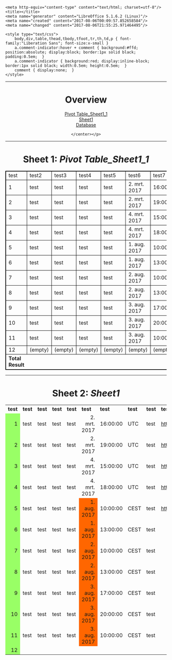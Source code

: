<!DOCTYPE HTML PUBLIC "-//W3C//DTD HTML 4.0 Transitional//EN">

<html>
<head>
	
	<meta http-equiv="content-type" content="text/html; charset=utf-8"/>
	<title></title>
	<meta name="generator" content="LibreOffice 5.1.6.2 (Linux)"/>
	<meta name="created" content="2017-08-06T00:09:57.852658584"/>
	<meta name="changed" content="2017-08-06T21:55:25.971464495"/>
	
	<style type="text/css">
		body,div,table,thead,tbody,tfoot,tr,th,td,p { font-family:"Liberation Sans"; font-size:x-small }
		a.comment-indicator:hover + comment { background:#ffd; position:absolute; display:block; border:1px solid black; padding:0.5em;  } 
		a.comment-indicator { background:red; display:inline-block; border:1px solid black; width:0.5em; height:0.5em;  } 
		comment { display:none;  } 
	</style>
	
</head>

<body>
<hr>
	<p><center>
		<h1>Overview</h1>
		<A HREF="#table0">Pivot Table_Sheet1_1</A><br>
		<A HREF="#table1">Sheet1</A><br>
		<A HREF="#table2">Database</A><br>
		
	</center></p>
<hr>
<A NAME="table0"><h1>Sheet 1: <em>Pivot Table_Sheet1_1</em></h1></A>
<table cellspacing="0" border="0">
	<colgroup width="87"></colgroup>
	<colgroup span="4" width="57"></colgroup>
	<colgroup width="86"></colgroup>
	<colgroup width="63"></colgroup>
	<colgroup span="2" width="57"></colgroup>
	<colgroup width="553"></colgroup>
	<colgroup span="2" width="57"></colgroup>
	<colgroup width="125"></colgroup>
	<colgroup width="57"></colgroup>
	<colgroup width="283"></colgroup>
	<colgroup span="2" width="57"></colgroup>
	<colgroup span="2" width="85"></colgroup>
	<tr>
		<td style="border-top: 2px solid #000000; border-bottom: 1px solid #000000; border-left: 2px solid #000000; border-right: 1px solid #000000" height="17" align="left">test</td>
		<td style="border-top: 2px solid #000000; border-bottom: 1px solid #000000; border-left: 1px solid #000000; border-right: 1px solid #000000" align="left">test2</td>
		<td style="border-top: 2px solid #000000; border-bottom: 1px solid #000000; border-left: 1px solid #000000; border-right: 1px solid #000000" align="left">test3</td>
		<td style="border-top: 2px solid #000000; border-bottom: 1px solid #000000; border-left: 1px solid #000000; border-right: 1px solid #000000" align="left">test4</td>
		<td style="border-top: 2px solid #000000; border-bottom: 1px solid #000000; border-left: 1px solid #000000; border-right: 1px solid #000000" align="left">test5</td>
		<td style="border-top: 2px solid #000000; border-bottom: 1px solid #000000; border-left: 1px solid #000000; border-right: 1px solid #000000" align="left">test6</td>
		<td style="border-top: 2px solid #000000; border-bottom: 1px solid #000000; border-left: 1px solid #000000; border-right: 1px solid #000000" align="left">test7</td>
		<td style="border-top: 2px solid #000000; border-bottom: 1px solid #000000; border-left: 1px solid #000000; border-right: 1px solid #000000" align="left">test8</td>
		<td style="border-top: 2px solid #000000; border-bottom: 1px solid #000000; border-left: 1px solid #000000; border-right: 1px solid #000000" align="left">test9</td>
		<td style="border-top: 2px solid #000000; border-bottom: 1px solid #000000; border-left: 1px solid #000000; border-right: 1px solid #000000" align="left">test10</td>
		<td style="border-top: 2px solid #000000; border-bottom: 1px solid #000000; border-left: 1px solid #000000; border-right: 1px solid #000000" align="left">test11</td>
		<td style="border-top: 2px solid #000000; border-bottom: 1px solid #000000; border-left: 1px solid #000000; border-right: 1px solid #000000" align="left">test12</td>
		<td style="border-top: 2px solid #000000; border-bottom: 1px solid #000000; border-left: 1px solid #000000; border-right: 1px solid #000000" align="left">test13</td>
		<td style="border-top: 2px solid #000000; border-bottom: 1px solid #000000; border-left: 1px solid #000000; border-right: 1px solid #000000" align="left">test14</td>
		<td style="border-top: 2px solid #000000; border-bottom: 1px solid #000000; border-left: 1px solid #000000; border-right: 1px solid #000000" align="left">test15</td>
		<td style="border-top: 2px solid #000000; border-bottom: 1px solid #000000; border-left: 1px solid #000000; border-right: 1px solid #000000" align="left">test32</td>
		<td style="border-top: 2px solid #000000; border-bottom: 1px solid #000000; border-left: 1px solid #000000; border-right: 1px solid #000000" align="left">testlink</td>
		<td style="border-top: 2px solid #000000; border-bottom: 1px solid #000000; border-left: 1px solid #000000; border-right: 1px solid #000000" align="left">testlink2</td>
		<td style="border-top: 2px solid #000000; border-bottom: 1px solid #000000; border-left: 1px solid #000000; border-right: 2px solid #000000" align="left">(empty)</td>
	</tr>
	<tr>
		<td style="border-top: 1px solid #000000; border-bottom: 1px solid #000000; border-left: 2px solid #000000; border-right: 1px solid #000000" height="17" align="left" sdval="1" sdnum="1043;">1</td>
		<td style="border-top: 1px solid #000000; border-bottom: 1px solid #000000; border-left: 1px solid #000000; border-right: 1px solid #000000" align="left">test</td>
		<td style="border-top: 1px solid #000000; border-bottom: 1px solid #000000; border-left: 1px solid #000000; border-right: 1px solid #000000" align="left">test</td>
		<td style="border-top: 1px solid #000000; border-bottom: 1px solid #000000; border-left: 1px solid #000000; border-right: 1px solid #000000" align="left">test</td>
		<td style="border-top: 1px solid #000000; border-bottom: 1px solid #000000; border-left: 1px solid #000000; border-right: 1px solid #000000" align="left">test</td>
		<td style="border-top: 1px solid #000000; border-bottom: 1px solid #000000; border-left: 1px solid #000000; border-right: 1px solid #000000" align="left" sdnum="1043;0;D. MMM. JJJJ">2. mrt. 2017</td>
		<td style="border-top: 1px solid #000000; border-bottom: 1px solid #000000; border-left: 1px solid #000000; border-right: 1px solid #000000" align="left" sdval="0,666666666666667" sdnum="1043;0;UU:MM:SS">16:00:00</td>
		<td style="border-top: 1px solid #000000; border-bottom: 1px solid #000000; border-left: 1px solid #000000; border-right: 1px solid #000000" align="left">UTC</td>
		<td style="border-top: 1px solid #000000; border-bottom: 1px solid #000000; border-left: 1px solid #000000; border-right: 1px solid #000000" align="left">test</td>
		<td style="border-top: 1px solid #000000; border-bottom: 1px solid #000000; border-left: 1px solid #000000; border-right: 1px solid #000000" align="left">http://www.test.com/test/test/_/id/testtesttesttesttesttesttesttesttesttesttesttesttesttesttest</td>
		<td style="border-top: 1px solid #000000; border-bottom: 1px solid #000000; border-left: 1px solid #000000; border-right: 1px solid #000000" align="left" sdval="2" sdnum="1043;">2</td>
		<td style="border-top: 1px solid #000000; border-bottom: 1px solid #000000; border-left: 1px solid #000000; border-right: 1px solid #000000" align="left">test</td>
		<td style="border-top: 1px solid #000000; border-bottom: 1px solid #000000; border-left: 1px solid #000000; border-right: 1px solid #000000" align="left">testtesttesttesttest</td>
		<td style="border-top: 1px solid #000000; border-bottom: 1px solid #000000; border-left: 1px solid #000000; border-right: 1px solid #000000" align="left">test</td>
		<td style="border-top: 1px solid #000000; border-bottom: 1px solid #000000; border-left: 1px solid #000000; border-right: 1px solid #000000" align="left">testtesttesttesttesttesttesttesttesttesttesttest</td>
		<td style="border-top: 1px solid #000000; border-bottom: 1px solid #000000; border-left: 1px solid #000000; border-right: 1px solid #000000" align="left">test</td>
		<td style="border-top: 1px solid #000000; border-bottom: 1px solid #000000; border-left: 1px solid #000000; border-right: 1px solid #000000" align="left">test</td>
		<td style="border-top: 1px solid #000000; border-bottom: 1px solid #000000; border-left: 1px solid #000000; border-right: 1px solid #000000" align="left">&lt;a href=&quot;link&quot;&gt;http://www.test.com/test/test/_/id/testtesttesttesttesttesttesttesttesttesttesttesttesttesttest&lt;/a&gt;</td>
		<td style="border-top: 1px solid #000000; border-bottom: 1px solid #000000; border-left: 1px solid #000000; border-right: 2px solid #000000" align="left"><br></td>
	</tr>
	<tr>
		<td style="border-top: 1px solid #000000; border-bottom: 1px solid #000000; border-left: 2px solid #000000; border-right: 1px solid #000000" height="17" align="left" sdval="2" sdnum="1043;">2</td>
		<td style="border-top: 1px solid #000000; border-bottom: 1px solid #000000; border-left: 1px solid #000000; border-right: 1px solid #000000" align="left">test</td>
		<td style="border-top: 1px solid #000000; border-bottom: 1px solid #000000; border-left: 1px solid #000000; border-right: 1px solid #000000" align="left">test</td>
		<td style="border-top: 1px solid #000000; border-bottom: 1px solid #000000; border-left: 1px solid #000000; border-right: 1px solid #000000" align="left">test</td>
		<td style="border-top: 1px solid #000000; border-bottom: 1px solid #000000; border-left: 1px solid #000000; border-right: 1px solid #000000" align="left">test</td>
		<td style="border-top: 1px solid #000000; border-bottom: 1px solid #000000; border-left: 1px solid #000000; border-right: 1px solid #000000" align="left" sdnum="1043;0;D. MMM. JJJJ">2. mrt. 2017</td>
		<td style="border-top: 1px solid #000000; border-bottom: 1px solid #000000; border-left: 1px solid #000000; border-right: 1px solid #000000" align="left" sdval="0,791666666666667" sdnum="1043;0;UU:MM:SS">19:00:00</td>
		<td style="border-top: 1px solid #000000; border-bottom: 1px solid #000000; border-left: 1px solid #000000; border-right: 1px solid #000000" align="left">UTC</td>
		<td style="border-top: 1px solid #000000; border-bottom: 1px solid #000000; border-left: 1px solid #000000; border-right: 1px solid #000000" align="left">test</td>
		<td style="border-top: 1px solid #000000; border-bottom: 1px solid #000000; border-left: 1px solid #000000; border-right: 1px solid #000000" align="left">http://www.test.com/test/test/_/id/testtesttesttesttesttesttesttesttesttesttesttesttesttesttest</td>
		<td style="border-top: 1px solid #000000; border-bottom: 1px solid #000000; border-left: 1px solid #000000; border-right: 1px solid #000000" align="left" sdval="2" sdnum="1043;">2</td>
		<td style="border-top: 1px solid #000000; border-bottom: 1px solid #000000; border-left: 1px solid #000000; border-right: 1px solid #000000" align="left">test</td>
		<td style="border-top: 1px solid #000000; border-bottom: 1px solid #000000; border-left: 1px solid #000000; border-right: 1px solid #000000" align="left">testtesttesttesttest</td>
		<td style="border-top: 1px solid #000000; border-bottom: 1px solid #000000; border-left: 1px solid #000000; border-right: 1px solid #000000" align="left">test</td>
		<td style="border-top: 1px solid #000000; border-bottom: 1px solid #000000; border-left: 1px solid #000000; border-right: 1px solid #000000" align="left">testtesttesttesttesttesttesttesttesttesttesttest</td>
		<td style="border-top: 1px solid #000000; border-bottom: 1px solid #000000; border-left: 1px solid #000000; border-right: 1px solid #000000" align="left">test</td>
		<td style="border-top: 1px solid #000000; border-bottom: 1px solid #000000; border-left: 1px solid #000000; border-right: 1px solid #000000" align="left">test</td>
		<td style="border-top: 1px solid #000000; border-bottom: 1px solid #000000; border-left: 1px solid #000000; border-right: 1px solid #000000" align="left">&lt;a href=&quot;link&quot;&gt;http://www.test.com/test/test/_/id/testtesttesttesttesttesttesttesttesttesttesttesttesttesttest&lt;/a&gt;</td>
		<td style="border-top: 1px solid #000000; border-bottom: 1px solid #000000; border-left: 1px solid #000000; border-right: 2px solid #000000" align="left"><br></td>
	</tr>
	<tr>
		<td style="border-top: 1px solid #000000; border-bottom: 1px solid #000000; border-left: 2px solid #000000; border-right: 1px solid #000000" height="17" align="left" sdval="3" sdnum="1043;">3</td>
		<td style="border-top: 1px solid #000000; border-bottom: 1px solid #000000; border-left: 1px solid #000000; border-right: 1px solid #000000" align="left">test</td>
		<td style="border-top: 1px solid #000000; border-bottom: 1px solid #000000; border-left: 1px solid #000000; border-right: 1px solid #000000" align="left">test</td>
		<td style="border-top: 1px solid #000000; border-bottom: 1px solid #000000; border-left: 1px solid #000000; border-right: 1px solid #000000" align="left">test</td>
		<td style="border-top: 1px solid #000000; border-bottom: 1px solid #000000; border-left: 1px solid #000000; border-right: 1px solid #000000" align="left">test</td>
		<td style="border-top: 1px solid #000000; border-bottom: 1px solid #000000; border-left: 1px solid #000000; border-right: 1px solid #000000" align="left" sdnum="1043;0;D. MMM. JJJJ">4. mrt. 2017</td>
		<td style="border-top: 1px solid #000000; border-bottom: 1px solid #000000; border-left: 1px solid #000000; border-right: 1px solid #000000" align="left" sdval="0,625" sdnum="1043;0;UU:MM:SS">15:00:00</td>
		<td style="border-top: 1px solid #000000; border-bottom: 1px solid #000000; border-left: 1px solid #000000; border-right: 1px solid #000000" align="left">UTC</td>
		<td style="border-top: 1px solid #000000; border-bottom: 1px solid #000000; border-left: 1px solid #000000; border-right: 1px solid #000000" align="left">test</td>
		<td style="border-top: 1px solid #000000; border-bottom: 1px solid #000000; border-left: 1px solid #000000; border-right: 1px solid #000000" align="left">http://www.test.com/test/test/_/id/testtesttesttesttesttesttesttesttesttesttesttesttesttesttest</td>
		<td style="border-top: 1px solid #000000; border-bottom: 1px solid #000000; border-left: 1px solid #000000; border-right: 1px solid #000000" align="left" sdval="2" sdnum="1043;">2</td>
		<td style="border-top: 1px solid #000000; border-bottom: 1px solid #000000; border-left: 1px solid #000000; border-right: 1px solid #000000" align="left">test</td>
		<td style="border-top: 1px solid #000000; border-bottom: 1px solid #000000; border-left: 1px solid #000000; border-right: 1px solid #000000" align="left">testtesttesttesttest</td>
		<td style="border-top: 1px solid #000000; border-bottom: 1px solid #000000; border-left: 1px solid #000000; border-right: 1px solid #000000" align="left">test</td>
		<td style="border-top: 1px solid #000000; border-bottom: 1px solid #000000; border-left: 1px solid #000000; border-right: 1px solid #000000" align="left">testtesttesttesttesttesttesttesttesttesttesttest</td>
		<td style="border-top: 1px solid #000000; border-bottom: 1px solid #000000; border-left: 1px solid #000000; border-right: 1px solid #000000" align="left">test</td>
		<td style="border-top: 1px solid #000000; border-bottom: 1px solid #000000; border-left: 1px solid #000000; border-right: 1px solid #000000" align="left">test</td>
		<td style="border-top: 1px solid #000000; border-bottom: 1px solid #000000; border-left: 1px solid #000000; border-right: 1px solid #000000" align="left">&lt;a href=&quot;link&quot;&gt;http://www.test.com/test/test/_/id/testtesttesttesttesttesttesttesttesttesttesttesttesttesttest&lt;/a&gt;</td>
		<td style="border-top: 1px solid #000000; border-bottom: 1px solid #000000; border-left: 1px solid #000000; border-right: 2px solid #000000" align="left"><br></td>
	</tr>
	<tr>
		<td style="border-top: 1px solid #000000; border-bottom: 1px solid #000000; border-left: 2px solid #000000; border-right: 1px solid #000000" height="17" align="left" sdval="4" sdnum="1043;">4</td>
		<td style="border-top: 1px solid #000000; border-bottom: 1px solid #000000; border-left: 1px solid #000000; border-right: 1px solid #000000" align="left">test</td>
		<td style="border-top: 1px solid #000000; border-bottom: 1px solid #000000; border-left: 1px solid #000000; border-right: 1px solid #000000" align="left">test</td>
		<td style="border-top: 1px solid #000000; border-bottom: 1px solid #000000; border-left: 1px solid #000000; border-right: 1px solid #000000" align="left">test</td>
		<td style="border-top: 1px solid #000000; border-bottom: 1px solid #000000; border-left: 1px solid #000000; border-right: 1px solid #000000" align="left">test</td>
		<td style="border-top: 1px solid #000000; border-bottom: 1px solid #000000; border-left: 1px solid #000000; border-right: 1px solid #000000" align="left" sdnum="1043;0;D. MMM. JJJJ">4. mrt. 2017</td>
		<td style="border-top: 1px solid #000000; border-bottom: 1px solid #000000; border-left: 1px solid #000000; border-right: 1px solid #000000" align="left" sdval="0,75" sdnum="1043;0;UU:MM:SS">18:00:00</td>
		<td style="border-top: 1px solid #000000; border-bottom: 1px solid #000000; border-left: 1px solid #000000; border-right: 1px solid #000000" align="left">UTC</td>
		<td style="border-top: 1px solid #000000; border-bottom: 1px solid #000000; border-left: 1px solid #000000; border-right: 1px solid #000000" align="left">test</td>
		<td style="border-top: 1px solid #000000; border-bottom: 1px solid #000000; border-left: 1px solid #000000; border-right: 1px solid #000000" align="left">http://www.test.com/test/test/_/id/testtesttesttesttesttesttesttesttesttesttesttesttesttesttest</td>
		<td style="border-top: 1px solid #000000; border-bottom: 1px solid #000000; border-left: 1px solid #000000; border-right: 1px solid #000000" align="left" sdval="2" sdnum="1043;">2</td>
		<td style="border-top: 1px solid #000000; border-bottom: 1px solid #000000; border-left: 1px solid #000000; border-right: 1px solid #000000" align="left">test</td>
		<td style="border-top: 1px solid #000000; border-bottom: 1px solid #000000; border-left: 1px solid #000000; border-right: 1px solid #000000" align="left">testtesttesttesttest</td>
		<td style="border-top: 1px solid #000000; border-bottom: 1px solid #000000; border-left: 1px solid #000000; border-right: 1px solid #000000" align="left">test</td>
		<td style="border-top: 1px solid #000000; border-bottom: 1px solid #000000; border-left: 1px solid #000000; border-right: 1px solid #000000" align="left">testtesttesttesttesttesttesttesttesttesttesttest</td>
		<td style="border-top: 1px solid #000000; border-bottom: 1px solid #000000; border-left: 1px solid #000000; border-right: 1px solid #000000" align="left">test</td>
		<td style="border-top: 1px solid #000000; border-bottom: 1px solid #000000; border-left: 1px solid #000000; border-right: 1px solid #000000" align="left">test</td>
		<td style="border-top: 1px solid #000000; border-bottom: 1px solid #000000; border-left: 1px solid #000000; border-right: 1px solid #000000" align="left">&lt;a href=&quot;link&quot;&gt;http://www.test.com/test/test/_/id/testtesttesttesttesttesttesttesttesttesttesttesttesttesttest&lt;/a&gt;</td>
		<td style="border-top: 1px solid #000000; border-bottom: 1px solid #000000; border-left: 1px solid #000000; border-right: 2px solid #000000" align="left"><br></td>
	</tr>
	<tr>
		<td style="border-top: 1px solid #000000; border-bottom: 1px solid #000000; border-left: 2px solid #000000; border-right: 1px solid #000000" height="17" align="left" sdval="5" sdnum="1043;">5</td>
		<td style="border-top: 1px solid #000000; border-bottom: 1px solid #000000; border-left: 1px solid #000000; border-right: 1px solid #000000" align="left">test</td>
		<td style="border-top: 1px solid #000000; border-bottom: 1px solid #000000; border-left: 1px solid #000000; border-right: 1px solid #000000" align="left">test</td>
		<td style="border-top: 1px solid #000000; border-bottom: 1px solid #000000; border-left: 1px solid #000000; border-right: 1px solid #000000" align="left">test</td>
		<td style="border-top: 1px solid #000000; border-bottom: 1px solid #000000; border-left: 1px solid #000000; border-right: 1px solid #000000" align="left">test</td>
		<td style="border-top: 1px solid #000000; border-bottom: 1px solid #000000; border-left: 1px solid #000000; border-right: 1px solid #000000" align="left" sdnum="1043;0;D. MMM. JJJJ">1. aug. 2017</td>
		<td style="border-top: 1px solid #000000; border-bottom: 1px solid #000000; border-left: 1px solid #000000; border-right: 1px solid #000000" align="left" sdval="0,416666666666667" sdnum="1043;0;UU:MM:SS">10:00:00</td>
		<td style="border-top: 1px solid #000000; border-bottom: 1px solid #000000; border-left: 1px solid #000000; border-right: 1px solid #000000" align="left">CEST</td>
		<td style="border-top: 1px solid #000000; border-bottom: 1px solid #000000; border-left: 1px solid #000000; border-right: 1px solid #000000" align="left">test</td>
		<td style="border-top: 1px solid #000000; border-bottom: 1px solid #000000; border-left: 1px solid #000000; border-right: 1px solid #000000" align="left">http://www.test.com/test/test/_/id/testtesttesttesttesttesttesttesttesttesttesttesttesttesttest</td>
		<td style="border-top: 1px solid #000000; border-bottom: 1px solid #000000; border-left: 1px solid #000000; border-right: 1px solid #000000" align="left" sdval="2" sdnum="1043;">2</td>
		<td style="border-top: 1px solid #000000; border-bottom: 1px solid #000000; border-left: 1px solid #000000; border-right: 1px solid #000000" align="left">test</td>
		<td style="border-top: 1px solid #000000; border-bottom: 1px solid #000000; border-left: 1px solid #000000; border-right: 1px solid #000000" align="left">(empty)</td>
		<td style="border-top: 1px solid #000000; border-bottom: 1px solid #000000; border-left: 1px solid #000000; border-right: 1px solid #000000" align="left">test</td>
		<td style="border-top: 1px solid #000000; border-bottom: 1px solid #000000; border-left: 1px solid #000000; border-right: 1px solid #000000" align="left">(empty)</td>
		<td style="border-top: 1px solid #000000; border-bottom: 1px solid #000000; border-left: 1px solid #000000; border-right: 1px solid #000000" align="left">(empty)</td>
		<td style="border-top: 1px solid #000000; border-bottom: 1px solid #000000; border-left: 1px solid #000000; border-right: 1px solid #000000" align="left">test</td>
		<td style="border-top: 1px solid #000000; border-bottom: 1px solid #000000; border-left: 1px solid #000000; border-right: 1px solid #000000" align="left">&lt;a href=&quot;link&quot;&gt;http://www.test.com/test/test/_/id/testtesttesttesttesttesttesttesttesttesttesttesttesttesttest&lt;/a&gt;</td>
		<td style="border-top: 1px solid #000000; border-bottom: 1px solid #000000; border-left: 1px solid #000000; border-right: 2px solid #000000" align="left"><br></td>
	</tr>
	<tr>
		<td style="border-top: 1px solid #000000; border-bottom: 1px solid #000000; border-left: 2px solid #000000; border-right: 1px solid #000000" height="17" align="left" sdval="6" sdnum="1043;">6</td>
		<td style="border-top: 1px solid #000000; border-bottom: 1px solid #000000; border-left: 1px solid #000000; border-right: 1px solid #000000" align="left">test</td>
		<td style="border-top: 1px solid #000000; border-bottom: 1px solid #000000; border-left: 1px solid #000000; border-right: 1px solid #000000" align="left">test</td>
		<td style="border-top: 1px solid #000000; border-bottom: 1px solid #000000; border-left: 1px solid #000000; border-right: 1px solid #000000" align="left">test</td>
		<td style="border-top: 1px solid #000000; border-bottom: 1px solid #000000; border-left: 1px solid #000000; border-right: 1px solid #000000" align="left">test</td>
		<td style="border-top: 1px solid #000000; border-bottom: 1px solid #000000; border-left: 1px solid #000000; border-right: 1px solid #000000" align="left" sdnum="1043;0;D. MMM. JJJJ">1. aug. 2017</td>
		<td style="border-top: 1px solid #000000; border-bottom: 1px solid #000000; border-left: 1px solid #000000; border-right: 1px solid #000000" align="left" sdval="0,541666666666667" sdnum="1043;0;UU:MM:SS">13:00:00</td>
		<td style="border-top: 1px solid #000000; border-bottom: 1px solid #000000; border-left: 1px solid #000000; border-right: 1px solid #000000" align="left">CEST</td>
		<td style="border-top: 1px solid #000000; border-bottom: 1px solid #000000; border-left: 1px solid #000000; border-right: 1px solid #000000" align="left">test</td>
		<td style="border-top: 1px solid #000000; border-bottom: 1px solid #000000; border-left: 1px solid #000000; border-right: 1px solid #000000" align="left">(empty)</td>
		<td style="border-top: 1px solid #000000; border-bottom: 1px solid #000000; border-left: 1px solid #000000; border-right: 1px solid #000000" align="left" sdval="2" sdnum="1043;">2</td>
		<td style="border-top: 1px solid #000000; border-bottom: 1px solid #000000; border-left: 1px solid #000000; border-right: 1px solid #000000" align="left">test</td>
		<td style="border-top: 1px solid #000000; border-bottom: 1px solid #000000; border-left: 1px solid #000000; border-right: 1px solid #000000" align="left">(empty)</td>
		<td style="border-top: 1px solid #000000; border-bottom: 1px solid #000000; border-left: 1px solid #000000; border-right: 1px solid #000000" align="left">test</td>
		<td style="border-top: 1px solid #000000; border-bottom: 1px solid #000000; border-left: 1px solid #000000; border-right: 1px solid #000000" align="left">(empty)</td>
		<td style="border-top: 1px solid #000000; border-bottom: 1px solid #000000; border-left: 1px solid #000000; border-right: 1px solid #000000" align="left">(empty)</td>
		<td style="border-top: 1px solid #000000; border-bottom: 1px solid #000000; border-left: 1px solid #000000; border-right: 1px solid #000000" align="left">test</td>
		<td style="border-top: 1px solid #000000; border-bottom: 1px solid #000000; border-left: 1px solid #000000; border-right: 1px solid #000000" align="left">&lt;a href=&quot;link&quot;&gt;&lt;/a&gt;</td>
		<td style="border-top: 1px solid #000000; border-bottom: 1px solid #000000; border-left: 1px solid #000000; border-right: 2px solid #000000" align="left"><br></td>
	</tr>
	<tr>
		<td style="border-top: 1px solid #000000; border-bottom: 1px solid #000000; border-left: 2px solid #000000; border-right: 1px solid #000000" height="17" align="left" sdval="7" sdnum="1043;">7</td>
		<td style="border-top: 1px solid #000000; border-bottom: 1px solid #000000; border-left: 1px solid #000000; border-right: 1px solid #000000" align="left">test</td>
		<td style="border-top: 1px solid #000000; border-bottom: 1px solid #000000; border-left: 1px solid #000000; border-right: 1px solid #000000" align="left">test</td>
		<td style="border-top: 1px solid #000000; border-bottom: 1px solid #000000; border-left: 1px solid #000000; border-right: 1px solid #000000" align="left">test</td>
		<td style="border-top: 1px solid #000000; border-bottom: 1px solid #000000; border-left: 1px solid #000000; border-right: 1px solid #000000" align="left">test</td>
		<td style="border-top: 1px solid #000000; border-bottom: 1px solid #000000; border-left: 1px solid #000000; border-right: 1px solid #000000" align="left" sdnum="1043;0;D. MMM. JJJJ">2. aug. 2017</td>
		<td style="border-top: 1px solid #000000; border-bottom: 1px solid #000000; border-left: 1px solid #000000; border-right: 1px solid #000000" align="left" sdval="0,416666666666667" sdnum="1043;0;UU:MM:SS">10:00:00</td>
		<td style="border-top: 1px solid #000000; border-bottom: 1px solid #000000; border-left: 1px solid #000000; border-right: 1px solid #000000" align="left">CEST</td>
		<td style="border-top: 1px solid #000000; border-bottom: 1px solid #000000; border-left: 1px solid #000000; border-right: 1px solid #000000" align="left">test</td>
		<td style="border-top: 1px solid #000000; border-bottom: 1px solid #000000; border-left: 1px solid #000000; border-right: 1px solid #000000" align="left">(empty)</td>
		<td style="border-top: 1px solid #000000; border-bottom: 1px solid #000000; border-left: 1px solid #000000; border-right: 1px solid #000000" align="left" sdval="2" sdnum="1043;">2</td>
		<td style="border-top: 1px solid #000000; border-bottom: 1px solid #000000; border-left: 1px solid #000000; border-right: 1px solid #000000" align="left">test</td>
		<td style="border-top: 1px solid #000000; border-bottom: 1px solid #000000; border-left: 1px solid #000000; border-right: 1px solid #000000" align="left">(empty)</td>
		<td style="border-top: 1px solid #000000; border-bottom: 1px solid #000000; border-left: 1px solid #000000; border-right: 1px solid #000000" align="left">test</td>
		<td style="border-top: 1px solid #000000; border-bottom: 1px solid #000000; border-left: 1px solid #000000; border-right: 1px solid #000000" align="left">(empty)</td>
		<td style="border-top: 1px solid #000000; border-bottom: 1px solid #000000; border-left: 1px solid #000000; border-right: 1px solid #000000" align="left">(empty)</td>
		<td style="border-top: 1px solid #000000; border-bottom: 1px solid #000000; border-left: 1px solid #000000; border-right: 1px solid #000000" align="left">test</td>
		<td style="border-top: 1px solid #000000; border-bottom: 1px solid #000000; border-left: 1px solid #000000; border-right: 1px solid #000000" align="left">&lt;a href=&quot;link&quot;&gt;&lt;/a&gt;</td>
		<td style="border-top: 1px solid #000000; border-bottom: 1px solid #000000; border-left: 1px solid #000000; border-right: 2px solid #000000" align="left"><br></td>
	</tr>
	<tr>
		<td style="border-top: 1px solid #000000; border-bottom: 1px solid #000000; border-left: 2px solid #000000; border-right: 1px solid #000000" height="17" align="left" sdval="8" sdnum="1043;">8</td>
		<td style="border-top: 1px solid #000000; border-bottom: 1px solid #000000; border-left: 1px solid #000000; border-right: 1px solid #000000" align="left">test</td>
		<td style="border-top: 1px solid #000000; border-bottom: 1px solid #000000; border-left: 1px solid #000000; border-right: 1px solid #000000" align="left">test</td>
		<td style="border-top: 1px solid #000000; border-bottom: 1px solid #000000; border-left: 1px solid #000000; border-right: 1px solid #000000" align="left">test</td>
		<td style="border-top: 1px solid #000000; border-bottom: 1px solid #000000; border-left: 1px solid #000000; border-right: 1px solid #000000" align="left">test</td>
		<td style="border-top: 1px solid #000000; border-bottom: 1px solid #000000; border-left: 1px solid #000000; border-right: 1px solid #000000" align="left" sdnum="1043;0;D. MMM. JJJJ">2. aug. 2017</td>
		<td style="border-top: 1px solid #000000; border-bottom: 1px solid #000000; border-left: 1px solid #000000; border-right: 1px solid #000000" align="left" sdval="0,541666666666667" sdnum="1043;0;UU:MM:SS">13:00:00</td>
		<td style="border-top: 1px solid #000000; border-bottom: 1px solid #000000; border-left: 1px solid #000000; border-right: 1px solid #000000" align="left">CEST</td>
		<td style="border-top: 1px solid #000000; border-bottom: 1px solid #000000; border-left: 1px solid #000000; border-right: 1px solid #000000" align="left">test</td>
		<td style="border-top: 1px solid #000000; border-bottom: 1px solid #000000; border-left: 1px solid #000000; border-right: 1px solid #000000" align="left">(empty)</td>
		<td style="border-top: 1px solid #000000; border-bottom: 1px solid #000000; border-left: 1px solid #000000; border-right: 1px solid #000000" align="left" sdval="2" sdnum="1043;">2</td>
		<td style="border-top: 1px solid #000000; border-bottom: 1px solid #000000; border-left: 1px solid #000000; border-right: 1px solid #000000" align="left">test</td>
		<td style="border-top: 1px solid #000000; border-bottom: 1px solid #000000; border-left: 1px solid #000000; border-right: 1px solid #000000" align="left">(empty)</td>
		<td style="border-top: 1px solid #000000; border-bottom: 1px solid #000000; border-left: 1px solid #000000; border-right: 1px solid #000000" align="left">test</td>
		<td style="border-top: 1px solid #000000; border-bottom: 1px solid #000000; border-left: 1px solid #000000; border-right: 1px solid #000000" align="left">(empty)</td>
		<td style="border-top: 1px solid #000000; border-bottom: 1px solid #000000; border-left: 1px solid #000000; border-right: 1px solid #000000" align="left">(empty)</td>
		<td style="border-top: 1px solid #000000; border-bottom: 1px solid #000000; border-left: 1px solid #000000; border-right: 1px solid #000000" align="left">test</td>
		<td style="border-top: 1px solid #000000; border-bottom: 1px solid #000000; border-left: 1px solid #000000; border-right: 1px solid #000000" align="left">&lt;a href=&quot;link&quot;&gt;&lt;/a&gt;</td>
		<td style="border-top: 1px solid #000000; border-bottom: 1px solid #000000; border-left: 1px solid #000000; border-right: 2px solid #000000" align="left"><br></td>
	</tr>
	<tr>
		<td style="border-top: 1px solid #000000; border-bottom: 1px solid #000000; border-left: 2px solid #000000; border-right: 1px solid #000000" height="17" align="left" sdval="9" sdnum="1043;">9</td>
		<td style="border-top: 1px solid #000000; border-bottom: 1px solid #000000; border-left: 1px solid #000000; border-right: 1px solid #000000" align="left">test</td>
		<td style="border-top: 1px solid #000000; border-bottom: 1px solid #000000; border-left: 1px solid #000000; border-right: 1px solid #000000" align="left">test</td>
		<td style="border-top: 1px solid #000000; border-bottom: 1px solid #000000; border-left: 1px solid #000000; border-right: 1px solid #000000" align="left">test</td>
		<td style="border-top: 1px solid #000000; border-bottom: 1px solid #000000; border-left: 1px solid #000000; border-right: 1px solid #000000" align="left">test</td>
		<td style="border-top: 1px solid #000000; border-bottom: 1px solid #000000; border-left: 1px solid #000000; border-right: 1px solid #000000" align="left" sdnum="1043;0;D. MMM. JJJJ">3. aug. 2017</td>
		<td style="border-top: 1px solid #000000; border-bottom: 1px solid #000000; border-left: 1px solid #000000; border-right: 1px solid #000000" align="left" sdval="0,708333333333333" sdnum="1043;0;UU:MM:SS">17:00:00</td>
		<td style="border-top: 1px solid #000000; border-bottom: 1px solid #000000; border-left: 1px solid #000000; border-right: 1px solid #000000" align="left">CEST</td>
		<td style="border-top: 1px solid #000000; border-bottom: 1px solid #000000; border-left: 1px solid #000000; border-right: 1px solid #000000" align="left">test</td>
		<td style="border-top: 1px solid #000000; border-bottom: 1px solid #000000; border-left: 1px solid #000000; border-right: 1px solid #000000" align="left">(empty)</td>
		<td style="border-top: 1px solid #000000; border-bottom: 1px solid #000000; border-left: 1px solid #000000; border-right: 1px solid #000000" align="left" sdval="2" sdnum="1043;">2</td>
		<td style="border-top: 1px solid #000000; border-bottom: 1px solid #000000; border-left: 1px solid #000000; border-right: 1px solid #000000" align="left">test</td>
		<td style="border-top: 1px solid #000000; border-bottom: 1px solid #000000; border-left: 1px solid #000000; border-right: 1px solid #000000" align="left">(empty)</td>
		<td style="border-top: 1px solid #000000; border-bottom: 1px solid #000000; border-left: 1px solid #000000; border-right: 1px solid #000000" align="left">test</td>
		<td style="border-top: 1px solid #000000; border-bottom: 1px solid #000000; border-left: 1px solid #000000; border-right: 1px solid #000000" align="left">(empty)</td>
		<td style="border-top: 1px solid #000000; border-bottom: 1px solid #000000; border-left: 1px solid #000000; border-right: 1px solid #000000" align="left">(empty)</td>
		<td style="border-top: 1px solid #000000; border-bottom: 1px solid #000000; border-left: 1px solid #000000; border-right: 1px solid #000000" align="left">test</td>
		<td style="border-top: 1px solid #000000; border-bottom: 1px solid #000000; border-left: 1px solid #000000; border-right: 1px solid #000000" align="left">&lt;a href=&quot;link&quot;&gt;&lt;/a&gt;</td>
		<td style="border-top: 1px solid #000000; border-bottom: 1px solid #000000; border-left: 1px solid #000000; border-right: 2px solid #000000" align="left"><br></td>
	</tr>
	<tr>
		<td style="border-top: 1px solid #000000; border-bottom: 1px solid #000000; border-left: 2px solid #000000; border-right: 1px solid #000000" height="17" align="left" sdval="10" sdnum="1043;">10</td>
		<td style="border-top: 1px solid #000000; border-bottom: 1px solid #000000; border-left: 1px solid #000000; border-right: 1px solid #000000" align="left">test</td>
		<td style="border-top: 1px solid #000000; border-bottom: 1px solid #000000; border-left: 1px solid #000000; border-right: 1px solid #000000" align="left">test</td>
		<td style="border-top: 1px solid #000000; border-bottom: 1px solid #000000; border-left: 1px solid #000000; border-right: 1px solid #000000" align="left">test</td>
		<td style="border-top: 1px solid #000000; border-bottom: 1px solid #000000; border-left: 1px solid #000000; border-right: 1px solid #000000" align="left">test</td>
		<td style="border-top: 1px solid #000000; border-bottom: 1px solid #000000; border-left: 1px solid #000000; border-right: 1px solid #000000" align="left" sdnum="1043;0;D. MMM. JJJJ">3. aug. 2017</td>
		<td style="border-top: 1px solid #000000; border-bottom: 1px solid #000000; border-left: 1px solid #000000; border-right: 1px solid #000000" align="left" sdval="0,833333333333333" sdnum="1043;0;UU:MM:SS">20:00:00</td>
		<td style="border-top: 1px solid #000000; border-bottom: 1px solid #000000; border-left: 1px solid #000000; border-right: 1px solid #000000" align="left">CEST</td>
		<td style="border-top: 1px solid #000000; border-bottom: 1px solid #000000; border-left: 1px solid #000000; border-right: 1px solid #000000" align="left">test</td>
		<td style="border-top: 1px solid #000000; border-bottom: 1px solid #000000; border-left: 1px solid #000000; border-right: 1px solid #000000" align="left">(empty)</td>
		<td style="border-top: 1px solid #000000; border-bottom: 1px solid #000000; border-left: 1px solid #000000; border-right: 1px solid #000000" align="left" sdval="2" sdnum="1043;">2</td>
		<td style="border-top: 1px solid #000000; border-bottom: 1px solid #000000; border-left: 1px solid #000000; border-right: 1px solid #000000" align="left">test</td>
		<td style="border-top: 1px solid #000000; border-bottom: 1px solid #000000; border-left: 1px solid #000000; border-right: 1px solid #000000" align="left">(empty)</td>
		<td style="border-top: 1px solid #000000; border-bottom: 1px solid #000000; border-left: 1px solid #000000; border-right: 1px solid #000000" align="left">test</td>
		<td style="border-top: 1px solid #000000; border-bottom: 1px solid #000000; border-left: 1px solid #000000; border-right: 1px solid #000000" align="left">(empty)</td>
		<td style="border-top: 1px solid #000000; border-bottom: 1px solid #000000; border-left: 1px solid #000000; border-right: 1px solid #000000" align="left">(empty)</td>
		<td style="border-top: 1px solid #000000; border-bottom: 1px solid #000000; border-left: 1px solid #000000; border-right: 1px solid #000000" align="left">test</td>
		<td style="border-top: 1px solid #000000; border-bottom: 1px solid #000000; border-left: 1px solid #000000; border-right: 1px solid #000000" align="left">&lt;a href=&quot;link&quot;&gt;&lt;/a&gt;</td>
		<td style="border-top: 1px solid #000000; border-bottom: 1px solid #000000; border-left: 1px solid #000000; border-right: 2px solid #000000" align="left"><br></td>
	</tr>
	<tr>
		<td style="border-top: 1px solid #000000; border-bottom: 1px solid #000000; border-left: 2px solid #000000; border-right: 1px solid #000000" height="17" align="left" sdval="11" sdnum="1043;">11</td>
		<td style="border-top: 1px solid #000000; border-bottom: 1px solid #000000; border-left: 1px solid #000000; border-right: 1px solid #000000" align="left">test</td>
		<td style="border-top: 1px solid #000000; border-bottom: 1px solid #000000; border-left: 1px solid #000000; border-right: 1px solid #000000" align="left">test</td>
		<td style="border-top: 1px solid #000000; border-bottom: 1px solid #000000; border-left: 1px solid #000000; border-right: 1px solid #000000" align="left">test</td>
		<td style="border-top: 1px solid #000000; border-bottom: 1px solid #000000; border-left: 1px solid #000000; border-right: 1px solid #000000" align="left">test</td>
		<td style="border-top: 1px solid #000000; border-bottom: 1px solid #000000; border-left: 1px solid #000000; border-right: 1px solid #000000" align="left" sdnum="1043;0;D. MMM. JJJJ">3. aug. 2017</td>
		<td style="border-top: 1px solid #000000; border-bottom: 1px solid #000000; border-left: 1px solid #000000; border-right: 1px solid #000000" align="left" sdval="0,416666666666667" sdnum="1043;0;UU:MM:SS">10:00:00</td>
		<td style="border-top: 1px solid #000000; border-bottom: 1px solid #000000; border-left: 1px solid #000000; border-right: 1px solid #000000" align="left">CEST</td>
		<td style="border-top: 1px solid #000000; border-bottom: 1px solid #000000; border-left: 1px solid #000000; border-right: 1px solid #000000" align="left">test</td>
		<td style="border-top: 1px solid #000000; border-bottom: 1px solid #000000; border-left: 1px solid #000000; border-right: 1px solid #000000" align="left">(empty)</td>
		<td style="border-top: 1px solid #000000; border-bottom: 1px solid #000000; border-left: 1px solid #000000; border-right: 1px solid #000000" align="left" sdval="2" sdnum="1043;">2</td>
		<td style="border-top: 1px solid #000000; border-bottom: 1px solid #000000; border-left: 1px solid #000000; border-right: 1px solid #000000" align="left">test</td>
		<td style="border-top: 1px solid #000000; border-bottom: 1px solid #000000; border-left: 1px solid #000000; border-right: 1px solid #000000" align="left">(empty)</td>
		<td style="border-top: 1px solid #000000; border-bottom: 1px solid #000000; border-left: 1px solid #000000; border-right: 1px solid #000000" align="left">test</td>
		<td style="border-top: 1px solid #000000; border-bottom: 1px solid #000000; border-left: 1px solid #000000; border-right: 1px solid #000000" align="left">(empty)</td>
		<td style="border-top: 1px solid #000000; border-bottom: 1px solid #000000; border-left: 1px solid #000000; border-right: 1px solid #000000" align="left">(empty)</td>
		<td style="border-top: 1px solid #000000; border-bottom: 1px solid #000000; border-left: 1px solid #000000; border-right: 1px solid #000000" align="left">test</td>
		<td style="border-top: 1px solid #000000; border-bottom: 1px solid #000000; border-left: 1px solid #000000; border-right: 1px solid #000000" align="left">&lt;a href=&quot;link&quot;&gt;&lt;/a&gt;</td>
		<td style="border-top: 1px solid #000000; border-bottom: 1px solid #000000; border-left: 1px solid #000000; border-right: 2px solid #000000" align="left"><br></td>
	</tr>
	<tr>
		<td style="border-top: 1px solid #000000; border-bottom: 1px solid #000000; border-left: 2px solid #000000; border-right: 1px solid #000000" height="17" align="left" sdval="12" sdnum="1043;">12</td>
		<td style="border-top: 1px solid #000000; border-bottom: 1px solid #000000; border-left: 1px solid #000000; border-right: 1px solid #000000" align="left">(empty)</td>
		<td style="border-top: 1px solid #000000; border-bottom: 1px solid #000000; border-left: 1px solid #000000; border-right: 1px solid #000000" align="left">(empty)</td>
		<td style="border-top: 1px solid #000000; border-bottom: 1px solid #000000; border-left: 1px solid #000000; border-right: 1px solid #000000" align="left">(empty)</td>
		<td style="border-top: 1px solid #000000; border-bottom: 1px solid #000000; border-left: 1px solid #000000; border-right: 1px solid #000000" align="left">(empty)</td>
		<td style="border-top: 1px solid #000000; border-bottom: 1px solid #000000; border-left: 1px solid #000000; border-right: 1px solid #000000" align="left" sdnum="1043;0;D. MMM. JJJJ">(empty)</td>
		<td style="border-top: 1px solid #000000; border-bottom: 1px solid #000000; border-left: 1px solid #000000; border-right: 1px solid #000000" align="left" sdnum="1043;0;UU:MM:SS">(empty)</td>
		<td style="border-top: 1px solid #000000; border-bottom: 1px solid #000000; border-left: 1px solid #000000; border-right: 1px solid #000000" align="left">(empty)</td>
		<td style="border-top: 1px solid #000000; border-bottom: 1px solid #000000; border-left: 1px solid #000000; border-right: 1px solid #000000" align="left">(empty)</td>
		<td style="border-top: 1px solid #000000; border-bottom: 1px solid #000000; border-left: 1px solid #000000; border-right: 1px solid #000000" align="left">(empty)</td>
		<td style="border-top: 1px solid #000000; border-bottom: 1px solid #000000; border-left: 1px solid #000000; border-right: 1px solid #000000" align="left">(empty)</td>
		<td style="border-top: 1px solid #000000; border-bottom: 1px solid #000000; border-left: 1px solid #000000; border-right: 1px solid #000000" align="left">(empty)</td>
		<td style="border-top: 1px solid #000000; border-bottom: 1px solid #000000; border-left: 1px solid #000000; border-right: 1px solid #000000" align="left">(empty)</td>
		<td style="border-top: 1px solid #000000; border-bottom: 1px solid #000000; border-left: 1px solid #000000; border-right: 1px solid #000000" align="left">(empty)</td>
		<td style="border-top: 1px solid #000000; border-bottom: 1px solid #000000; border-left: 1px solid #000000; border-right: 1px solid #000000" align="left">(empty)</td>
		<td style="border-top: 1px solid #000000; border-bottom: 1px solid #000000; border-left: 1px solid #000000; border-right: 1px solid #000000" align="left">(empty)</td>
		<td style="border-top: 1px solid #000000; border-bottom: 1px solid #000000; border-left: 1px solid #000000; border-right: 1px solid #000000" align="left">(empty)</td>
		<td style="border-top: 1px solid #000000; border-bottom: 1px solid #000000; border-left: 1px solid #000000; border-right: 1px solid #000000" align="left">(empty)</td>
		<td style="border-top: 1px solid #000000; border-bottom: 1px solid #000000; border-left: 1px solid #000000; border-right: 2px solid #000000" align="left"><br></td>
	</tr>
	<tr>
		<td style="border-top: 1px solid #000000; border-bottom: 2px solid #000000; border-left: 2px solid #000000" height="17" align="left"><b>Total Result</b></td>
		<td style="border-top: 1px solid #000000; border-bottom: 2px solid #000000" align="left"><b><br></b></td>
		<td style="border-top: 1px solid #000000; border-bottom: 2px solid #000000" align="left"><b><br></b></td>
		<td style="border-top: 1px solid #000000; border-bottom: 2px solid #000000" align="left"><b><br></b></td>
		<td style="border-top: 1px solid #000000; border-bottom: 2px solid #000000" align="left"><b><br></b></td>
		<td style="border-top: 1px solid #000000; border-bottom: 2px solid #000000" align="left" sdnum="1043;0;D. MMM. JJJJ"><b><br></b></td>
		<td style="border-top: 1px solid #000000; border-bottom: 2px solid #000000" align="left" sdnum="1043;0;UU:MM:SS"><b><br></b></td>
		<td style="border-top: 1px solid #000000; border-bottom: 2px solid #000000" align="left"><b><br></b></td>
		<td style="border-top: 1px solid #000000; border-bottom: 2px solid #000000" align="left"><b><br></b></td>
		<td style="border-top: 1px solid #000000; border-bottom: 2px solid #000000" align="left"><b><br></b></td>
		<td style="border-top: 1px solid #000000; border-bottom: 2px solid #000000" align="left"><b><br></b></td>
		<td style="border-top: 1px solid #000000; border-bottom: 2px solid #000000" align="left"><b><br></b></td>
		<td style="border-top: 1px solid #000000; border-bottom: 2px solid #000000" align="left"><b><br></b></td>
		<td style="border-top: 1px solid #000000; border-bottom: 2px solid #000000" align="left"><b><br></b></td>
		<td style="border-top: 1px solid #000000; border-bottom: 2px solid #000000" align="left"><b><br></b></td>
		<td style="border-top: 1px solid #000000; border-bottom: 2px solid #000000" align="left"><b><br></b></td>
		<td style="border-top: 1px solid #000000; border-bottom: 2px solid #000000" align="left"><b><br></b></td>
		<td style="border-top: 1px solid #000000; border-bottom: 2px solid #000000; border-right: 1px solid #000000" align="left"><b><br></b></td>
		<td style="border-top: 1px solid #000000; border-bottom: 2px solid #000000; border-left: 1px solid #000000; border-right: 2px solid #000000" align="left"><b><br></b></td>
	</tr>
</table>
<!-- ************************************************************************** -->
<hr>
<A NAME="table1"><h1>Sheet 2: <em>Sheet1</em></h1></A>
<table cellspacing="0" border="0">
	<colgroup width="46"></colgroup>
	<colgroup width="219"></colgroup>
	<colgroup width="101"></colgroup>
	<colgroup width="95"></colgroup>
	<colgroup width="66"></colgroup>
	<colgroup width="161"></colgroup>
	<colgroup width="162"></colgroup>
	<colgroup width="200"></colgroup>
	<colgroup width="255"></colgroup>
	<colgroup width="769"></colgroup>
	<colgroup width="181"></colgroup>
	<colgroup width="80"></colgroup>
	<colgroup width="278"></colgroup>
	<colgroup width="80"></colgroup>
	<colgroup width="288"></colgroup>
	<colgroup width="80"></colgroup>
	<colgroup width="99"></colgroup>
	<colgroup width="80"></colgroup>
	<colgroup width="99"></colgroup>
	<colgroup width="80"></colgroup>
	<colgroup width="99"></colgroup>
	<colgroup width="79"></colgroup>
	<colgroup width="98"></colgroup>
	<colgroup width="201"></colgroup>
	<colgroup width="190"></colgroup>
	<colgroup width="131"></colgroup>
	<colgroup width="140"></colgroup>
	<colgroup width="141"></colgroup>
	<colgroup width="179"></colgroup>
	<colgroup width="201"></colgroup>
	<colgroup width="203"></colgroup>
	<colgroup width="242"></colgroup>
	<colgroup width="244"></colgroup>
	<colgroup width="115"></colgroup>
	<colgroup width="181"></colgroup>
	<colgroup width="184"></colgroup>
	<colgroup span="4" width="85"></colgroup>
	<tr>
		<td height="17" align="left"><b>test</b></td>
		<td align="left"><b>test</b></td>
		<td align="left"><b>test</b></td>
		<td align="left"><b>test</b></td>
		<td align="left"><b>test</b></td>
		<td align="left"><b>test</b></td>
		<td align="left"><b>test</b></td>
		<td align="left"><b>test</b></td>
		<td align="left"><b>test</b></td>
		<td align="left"><b>test</b></td>
		<td align="left"><b>test</b></td>
		<td align="left"><b>test</b></td>
		<td align="left"><b>test</b></td>
		<td align="left"><b>test</b></td>
		<td align="left"><b>test</b></td>
		<td align="left"><b>test</b></td>
		<td align="left"><b>test</b></td>
		<td align="left"><b>test</b></td>
		<td align="left"><b>test</b></td>
		<td align="left"><b>test</b></td>
		<td align="left"><b>test</b></td>
		<td align="left"><b>test</b></td>
		<td align="left"><b>test</b></td>
		<td align="left"><b>test</b></td>
		<td align="left"><b>test</b></td>
		<td align="left"><b>test</b></td>
		<td align="left"><b>test</b></td>
		<td align="left"><b>test</b></td>
		<td align="left"><b>test</b></td>
		<td align="left"><b>test</b></td>
		<td align="left"><b>test</b></td>
		<td align="left"><b>test</b></td>
		<td align="left"><b>test</b></td>
		<td align="left"><b>test</b></td>
		<td align="left"><b>test</b></td>
		<td align="left"><b>test</b></td>
		<td align="left"><b>test</b></td>
		<td align="left"><b>test</b></td>
		<td align="left"><b>testlink</b></td>
		<td align="left"><b>testlink2</b></td>
	</tr>
	<tr>
		<td height="17" align="right" bgcolor="#99FF66" sdval="1" sdnum="1043;">1</td>
		<td align="left">test</td>
		<td align="left">test</td>
		<td align="left">test</td>
		<td align="left">test</td>
		<td align="right" sdval="42796" sdnum="1043;0;D. MMM. JJJJ">2. mrt. 2017</td>
		<td align="right" sdval="0,666666666666667" sdnum="1043;0;UU:MM:SS">16:00:00</td>
		<td align="left">UTC</td>
		<td align="left">test</td>
		<td align="left"><a href="http://www.test.com/test/test/_/id/testtesttesttesttesttesttesttesttesttesttesttesttesttesttest">http://www.test.com/test/test/_/id/testtesttesttesttesttesttesttesttesttesttesttesttesttesttest</a></td>
		<td align="right" sdval="2" sdnum="1043;">2</td>
		<td align="left">test</td>
		<td align="left">testtesttesttesttest</td>
		<td align="left">test</td>
		<td align="left">testtesttesttesttesttesttesttesttesttesttesttest</td>
		<td align="left"><br></td>
		<td align="left"><br></td>
		<td align="left"><br></td>
		<td align="left"><br></td>
		<td align="left"><br></td>
		<td align="left"><br></td>
		<td align="left"><br></td>
		<td align="left"><br></td>
		<td align="right" sdval="0,00001" sdnum="1043;">0,00001</td>
		<td align="right" sdval="6" sdnum="1043;">6</td>
		<td align="right" sdval="10" sdnum="1043;">10</td>
		<td align="right" sdval="42796" sdnum="1043;0;D. MMM. JJJJ">2. mrt. 2017</td>
		<td align="right" sdval="0,666666666666667" sdnum="1043;0;UU:MM:SS">16:00:00</td>
		<td align="left">UTC</td>
		<td align="left">test</td>
		<td align="left">test</td>
		<td align="left">test</td>
		<td align="left">test</td>
		<td align="right" sdval="42787" sdnum="1043;0;DD-MM-JJ">21-02-17</td>
		<td align="left">test</td>
		<td align="left">test</td>
		<td align="left"><br></td>
		<td align="left"><br></td>
		<td align="left">test</td>
		<td align="left">&lt;a href=&quot;link&quot;&gt;http://www.test.com/test/test/_/id/testtesttesttesttesttesttesttesttesttesttesttesttesttesttest&lt;/a&gt;</td>
	</tr>
	<tr>
		<td height="17" align="right" bgcolor="#99FF66" sdval="2" sdnum="1043;">2</td>
		<td align="left">test</td>
		<td align="left">test</td>
		<td align="left">test</td>
		<td align="left">test</td>
		<td align="right" sdval="42796" sdnum="1043;0;D. MMM. JJJJ">2. mrt. 2017</td>
		<td align="right" sdval="0,791666666666667" sdnum="1043;0;UU:MM:SS">19:00:00</td>
		<td align="left">UTC</td>
		<td align="left">test</td>
		<td align="left"><a href="http://www.test.com/test/test/_/id/testtesttesttesttesttesttesttesttesttesttesttesttesttesttest">http://www.test.com/test/test/_/id/testtesttesttesttesttesttesttesttesttesttesttesttesttesttest</a></td>
		<td align="right" sdval="2" sdnum="1043;">2</td>
		<td align="left">test</td>
		<td align="left">testtesttesttesttest</td>
		<td align="left">test</td>
		<td align="left">testtesttesttesttesttesttesttesttesttesttesttest</td>
		<td align="left"><br></td>
		<td align="left"><br></td>
		<td align="left"><br></td>
		<td align="left"><br></td>
		<td align="left"><br></td>
		<td align="left"><br></td>
		<td align="left"><br></td>
		<td align="left"><br></td>
		<td align="right" sdval="0,00001" sdnum="1043;">0,00001</td>
		<td align="right" sdval="6" sdnum="1043;">6</td>
		<td align="right" sdval="10" sdnum="1043;">10</td>
		<td align="right" sdval="42796" sdnum="1043;0;D. MMM. JJJJ">2. mrt. 2017</td>
		<td align="right" sdval="0,791666666666667" sdnum="1043;0;UU:MM:SS">19:00:00</td>
		<td align="left">UTC</td>
		<td align="left">test</td>
		<td align="left">test</td>
		<td align="left">test</td>
		<td align="left">test</td>
		<td align="right" sdval="42787" sdnum="1043;0;DD-MM-JJ">21-02-17</td>
		<td align="left">test</td>
		<td align="left">test</td>
		<td align="left"><br></td>
		<td align="left"><br></td>
		<td align="left">test</td>
		<td align="left">&lt;a href=&quot;link&quot;&gt;http://www.test.com/test/test/_/id/testtesttesttesttesttesttesttesttesttesttesttesttesttesttest&lt;/a&gt;</td>
	</tr>
	<tr>
		<td height="17" align="right" bgcolor="#99FF66" sdval="3" sdnum="1043;">3</td>
		<td align="left">test</td>
		<td align="left">test</td>
		<td align="left">test</td>
		<td align="left">test</td>
		<td align="right" sdval="42798" sdnum="1043;0;D. MMM. JJJJ">4. mrt. 2017</td>
		<td align="right" sdval="0,625" sdnum="1043;0;UU:MM:SS">15:00:00</td>
		<td align="left">UTC</td>
		<td align="left">test</td>
		<td align="left"><a href="http://www.test.com/test/test/_/id/testtesttesttesttesttesttesttesttesttesttesttesttesttesttest">http://www.test.com/test/test/_/id/testtesttesttesttesttesttesttesttesttesttesttesttesttesttest</a></td>
		<td align="right" sdval="2" sdnum="1043;">2</td>
		<td align="left">test</td>
		<td align="left">testtesttesttesttest</td>
		<td align="left">test</td>
		<td align="left">testtesttesttesttesttesttesttesttesttesttesttest</td>
		<td align="left"><br></td>
		<td align="left"><br></td>
		<td align="left"><br></td>
		<td align="left"><br></td>
		<td align="left"><br></td>
		<td align="left"><br></td>
		<td align="left"><br></td>
		<td align="left"><br></td>
		<td align="right" sdval="0,00001" sdnum="1043;">0,00001</td>
		<td align="right" sdval="6" sdnum="1043;">6</td>
		<td align="right" sdval="30" sdnum="1043;">30</td>
		<td align="right" sdval="42798" sdnum="1043;0;D. MMM. JJJJ">4. mrt. 2017</td>
		<td align="right" sdval="0,625" sdnum="1043;0;UU:MM:SS">15:00:00</td>
		<td align="left">UTC</td>
		<td align="left">test</td>
		<td align="left">test</td>
		<td align="left">test</td>
		<td align="left">test</td>
		<td align="right" sdval="42795" sdnum="1043;0;DD-MM-JJ">01-03-17</td>
		<td align="left">test</td>
		<td align="left">test</td>
		<td align="left">test</td>
		<td align="left">test</td>
		<td align="left">test</td>
		<td align="left">&lt;a href=&quot;link&quot;&gt;http://www.test.com/test/test/_/id/testtesttesttesttesttesttesttesttesttesttesttesttesttesttest&lt;/a&gt;</td>
	</tr>
	<tr>
		<td height="17" align="right" bgcolor="#99FF66" sdval="4" sdnum="1043;">4</td>
		<td align="left">test</td>
		<td align="left">test</td>
		<td align="left">test</td>
		<td align="left">test</td>
		<td align="right" sdval="42798" sdnum="1043;0;D. MMM. JJJJ">4. mrt. 2017</td>
		<td align="right" sdval="0,75" sdnum="1043;0;UU:MM:SS">18:00:00</td>
		<td align="left">UTC</td>
		<td align="left">test</td>
		<td align="left"><a href="http://www.test.com/test/test/_/id/testtesttesttesttesttesttesttesttesttesttesttesttesttesttest">http://www.test.com/test/test/_/id/testtesttesttesttesttesttesttesttesttesttesttesttesttesttest</a></td>
		<td align="right" sdval="2" sdnum="1043;">2</td>
		<td align="left">test</td>
		<td align="left">testtesttesttesttest</td>
		<td align="left">test</td>
		<td align="left">testtesttesttesttesttesttesttesttesttesttesttest</td>
		<td align="left"><br></td>
		<td align="left"><br></td>
		<td align="left"><br></td>
		<td align="left"><br></td>
		<td align="left"><br></td>
		<td align="left"><br></td>
		<td align="left"><br></td>
		<td align="left"><br></td>
		<td align="right" sdval="0,00001" sdnum="1043;">0,00001</td>
		<td align="right" sdval="6" sdnum="1043;">6</td>
		<td align="right" sdval="10" sdnum="1043;">10</td>
		<td align="right" sdval="42798" sdnum="1043;0;D. MMM. JJJJ">4. mrt. 2017</td>
		<td align="right" sdval="0,75" sdnum="1043;0;UU:MM:SS">18:00:00</td>
		<td align="left">UTC</td>
		<td align="left">test</td>
		<td align="left">test</td>
		<td align="left">test</td>
		<td align="left">test</td>
		<td align="right" sdval="42795" sdnum="1043;0;DD-MM-JJ">01-03-17</td>
		<td align="left">test</td>
		<td align="left">test</td>
		<td align="left">test</td>
		<td align="left">test</td>
		<td align="left">test</td>
		<td align="left">&lt;a href=&quot;link&quot;&gt;http://www.test.com/test/test/_/id/testtesttesttesttesttesttesttesttesttesttesttesttesttesttest&lt;/a&gt;</td>
	</tr>
	<tr>
		<td height="17" align="right" bgcolor="#99FF66" sdval="5" sdnum="1043;">5</td>
		<td align="left">test</td>
		<td align="left">test</td>
		<td align="left">test</td>
		<td align="left">test</td>
		<td align="right" bgcolor="#FF6600" sdval="42948" sdnum="1043;0;D. MMM. JJJJ">1. aug. 2017</td>
		<td align="right" sdval="0,416666666666667" sdnum="1043;0;UU:MM:SS">10:00:00</td>
		<td align="left">CEST</td>
		<td align="left">test</td>
		<td align="left"><a href="http://www.test.com/test/test/_/id/testtesttesttesttesttesttesttesttesttesttesttesttesttesttest">http://www.test.com/test/test/_/id/testtesttesttesttesttesttesttesttesttesttesttesttesttesttest</a></td>
		<td align="right" sdval="2" sdnum="1043;">2</td>
		<td align="left">test</td>
		<td align="left"><br></td>
		<td align="left">test</td>
		<td align="left"><br></td>
		<td align="left"><br></td>
		<td align="left"><br></td>
		<td align="left"><br></td>
		<td align="left"><br></td>
		<td align="left"><br></td>
		<td align="left"><br></td>
		<td align="left"><br></td>
		<td align="left"><br></td>
		<td align="left"><br></td>
		<td align="left"><br></td>
		<td align="left"><br></td>
		<td align="left"><br></td>
		<td align="left"><br></td>
		<td align="left"><br></td>
		<td align="left"><br></td>
		<td align="left"><br></td>
		<td align="left"><br></td>
		<td align="left"><br></td>
		<td align="left"><br></td>
		<td align="left"><br></td>
		<td align="left"><br></td>
		<td align="left"><br></td>
		<td align="left"><br></td>
		<td align="left">test</td>
		<td align="left">&lt;a href=&quot;link&quot;&gt;http://www.test.com/test/test/_/id/testtesttesttesttesttesttesttesttesttesttesttesttesttesttest&lt;/a&gt;</td>
	</tr>
	<tr>
		<td height="17" align="right" bgcolor="#99FF66" sdval="6" sdnum="1043;">6</td>
		<td align="left">test</td>
		<td align="left">test</td>
		<td align="left">test</td>
		<td align="left">test</td>
		<td align="right" bgcolor="#FF6600" sdval="42948" sdnum="1043;0;D. MMM. JJJJ">1. aug. 2017</td>
		<td align="right" sdval="0,541666666666667" sdnum="1043;0;UU:MM:SS">13:00:00</td>
		<td align="left">CEST</td>
		<td align="left">test</td>
		<td align="left"><br></td>
		<td align="right" sdval="2" sdnum="1043;">2</td>
		<td align="left">test</td>
		<td align="left"><br></td>
		<td align="left">test</td>
		<td align="left"><br></td>
		<td align="left"><br></td>
		<td align="left"><br></td>
		<td align="left"><br></td>
		<td align="left"><br></td>
		<td align="left"><br></td>
		<td align="left"><br></td>
		<td align="left"><br></td>
		<td align="left"><br></td>
		<td align="left"><br></td>
		<td align="left"><br></td>
		<td align="left"><br></td>
		<td align="left"><br></td>
		<td align="left"><br></td>
		<td align="left"><br></td>
		<td align="left"><br></td>
		<td align="left"><br></td>
		<td align="left"><br></td>
		<td align="left"><br></td>
		<td align="left"><br></td>
		<td align="left"><br></td>
		<td align="left"><br></td>
		<td align="left"><br></td>
		<td align="left"><br></td>
		<td align="left">test</td>
		<td align="left">&lt;a href=&quot;link&quot;&gt;&lt;/a&gt;</td>
	</tr>
	<tr>
		<td height="17" align="right" bgcolor="#99FF66" sdval="7" sdnum="1043;">7</td>
		<td align="left">test</td>
		<td align="left">test</td>
		<td align="left">test</td>
		<td align="left">test</td>
		<td align="right" bgcolor="#FF6600" sdval="42949" sdnum="1043;0;D. MMM. JJJJ">2. aug. 2017</td>
		<td align="right" sdval="0,416666666666667" sdnum="1043;0;UU:MM:SS">10:00:00</td>
		<td align="left">CEST</td>
		<td align="left">test</td>
		<td align="left"><br></td>
		<td align="right" sdval="2" sdnum="1043;">2</td>
		<td align="left">test</td>
		<td align="left"><br></td>
		<td align="left">test</td>
		<td align="left"><br></td>
		<td align="left"><br></td>
		<td align="left"><br></td>
		<td align="left"><br></td>
		<td align="left"><br></td>
		<td align="left"><br></td>
		<td align="left"><br></td>
		<td align="left"><br></td>
		<td align="left"><br></td>
		<td align="left"><br></td>
		<td align="left"><br></td>
		<td align="left"><br></td>
		<td align="left"><br></td>
		<td align="left"><br></td>
		<td align="left"><br></td>
		<td align="left"><br></td>
		<td align="left"><br></td>
		<td align="left"><br></td>
		<td align="left"><br></td>
		<td align="left"><br></td>
		<td align="left"><br></td>
		<td align="left"><br></td>
		<td align="left"><br></td>
		<td align="left"><br></td>
		<td align="left">test</td>
		<td align="left">&lt;a href=&quot;link&quot;&gt;&lt;/a&gt;</td>
	</tr>
	<tr>
		<td height="17" align="right" bgcolor="#99FF66" sdval="8" sdnum="1043;">8</td>
		<td align="left">test</td>
		<td align="left">test</td>
		<td align="left">test</td>
		<td align="left">test</td>
		<td align="right" bgcolor="#FF6600" sdval="42949" sdnum="1043;0;D. MMM. JJJJ">2. aug. 2017</td>
		<td align="right" sdval="0,541666666666667" sdnum="1043;0;UU:MM:SS">13:00:00</td>
		<td align="left">CEST</td>
		<td align="left">test</td>
		<td align="left"><br></td>
		<td align="right" sdval="2" sdnum="1043;">2</td>
		<td align="left">test</td>
		<td align="left"><br></td>
		<td align="left">test</td>
		<td align="left"><br></td>
		<td align="left"><br></td>
		<td align="left"><br></td>
		<td align="left"><br></td>
		<td align="left"><br></td>
		<td align="left"><br></td>
		<td align="left"><br></td>
		<td align="left"><br></td>
		<td align="left"><br></td>
		<td align="left"><br></td>
		<td align="left"><br></td>
		<td align="left"><br></td>
		<td align="left"><br></td>
		<td align="left"><br></td>
		<td align="left"><br></td>
		<td align="left"><br></td>
		<td align="left"><br></td>
		<td align="left"><br></td>
		<td align="left"><br></td>
		<td align="left"><br></td>
		<td align="left"><br></td>
		<td align="left"><br></td>
		<td align="left"><br></td>
		<td align="left"><br></td>
		<td align="left">test</td>
		<td align="left">&lt;a href=&quot;link&quot;&gt;&lt;/a&gt;</td>
	</tr>
	<tr>
		<td height="17" align="right" bgcolor="#99FF66" sdval="9" sdnum="1043;">9</td>
		<td align="left">test</td>
		<td align="left">test</td>
		<td align="left">test</td>
		<td align="left">test</td>
		<td align="right" bgcolor="#FF6600" sdval="42950" sdnum="1043;0;D. MMM. JJJJ">3. aug. 2017</td>
		<td align="right" sdval="0,708333333333333" sdnum="1043;0;UU:MM:SS">17:00:00</td>
		<td align="left">CEST</td>
		<td align="left">test</td>
		<td align="left"><br></td>
		<td align="right" sdval="2" sdnum="1043;">2</td>
		<td align="left">test</td>
		<td align="left"><br></td>
		<td align="left">test</td>
		<td align="left"><br></td>
		<td align="left"><br></td>
		<td align="left"><br></td>
		<td align="left"><br></td>
		<td align="left"><br></td>
		<td align="left"><br></td>
		<td align="left"><br></td>
		<td align="left"><br></td>
		<td align="left"><br></td>
		<td align="left"><br></td>
		<td align="left"><br></td>
		<td align="left"><br></td>
		<td align="left"><br></td>
		<td align="left"><br></td>
		<td align="left"><br></td>
		<td align="left"><br></td>
		<td align="left"><br></td>
		<td align="left"><br></td>
		<td align="left"><br></td>
		<td align="left"><br></td>
		<td align="left"><br></td>
		<td align="left"><br></td>
		<td align="left"><br></td>
		<td align="left"><br></td>
		<td align="left">test</td>
		<td align="left">&lt;a href=&quot;link&quot;&gt;&lt;/a&gt;</td>
	</tr>
	<tr>
		<td height="17" align="right" bgcolor="#99FF66" sdval="10" sdnum="1043;">10</td>
		<td align="left">test</td>
		<td align="left">test</td>
		<td align="left">test</td>
		<td align="left">test</td>
		<td align="right" bgcolor="#FF6600" sdval="42950" sdnum="1043;0;D. MMM. JJJJ">3. aug. 2017</td>
		<td align="right" sdval="0,833333333333333" sdnum="1043;0;UU:MM:SS">20:00:00</td>
		<td align="left">CEST</td>
		<td align="left">test</td>
		<td align="left"><br></td>
		<td align="right" sdval="2" sdnum="1043;">2</td>
		<td align="left">test</td>
		<td align="left"><br></td>
		<td align="left">test</td>
		<td align="left"><br></td>
		<td align="left"><br></td>
		<td align="left"><br></td>
		<td align="left"><br></td>
		<td align="left"><br></td>
		<td align="left"><br></td>
		<td align="left"><br></td>
		<td align="left"><br></td>
		<td align="left"><br></td>
		<td align="left"><br></td>
		<td align="left"><br></td>
		<td align="left"><br></td>
		<td align="left"><br></td>
		<td align="left"><br></td>
		<td align="left"><br></td>
		<td align="left"><br></td>
		<td align="left"><br></td>
		<td align="left"><br></td>
		<td align="left"><br></td>
		<td align="left"><br></td>
		<td align="left"><br></td>
		<td align="left"><br></td>
		<td align="left"><br></td>
		<td align="left"><br></td>
		<td align="left">test</td>
		<td align="left">&lt;a href=&quot;link&quot;&gt;&lt;/a&gt;</td>
	</tr>
	<tr>
		<td height="17" align="right" bgcolor="#99FF66" sdval="11" sdnum="1043;">11</td>
		<td align="left">test</td>
		<td align="left">test</td>
		<td align="left">test</td>
		<td align="left">test</td>
		<td align="right" bgcolor="#FF6600" sdval="42950" sdnum="1043;0;D. MMM. JJJJ">3. aug. 2017</td>
		<td align="right" sdval="0,416666666666667" sdnum="1043;0;UU:MM:SS">10:00:00</td>
		<td align="left">CEST</td>
		<td align="left">test</td>
		<td align="left"><br></td>
		<td align="right" sdval="2" sdnum="1043;">2</td>
		<td align="left">test</td>
		<td align="left"><br></td>
		<td align="left">test</td>
		<td align="left"><br></td>
		<td align="left"><br></td>
		<td align="left"><br></td>
		<td align="left"><br></td>
		<td align="left"><br></td>
		<td align="left"><br></td>
		<td align="left"><br></td>
		<td align="left"><br></td>
		<td align="left"><br></td>
		<td align="left"><br></td>
		<td align="left"><br></td>
		<td align="left"><br></td>
		<td align="left"><br></td>
		<td align="left"><br></td>
		<td align="left"><br></td>
		<td align="left"><br></td>
		<td align="left"><br></td>
		<td align="left"><br></td>
		<td align="left"><br></td>
		<td align="left"><br></td>
		<td align="left"><br></td>
		<td align="left"><br></td>
		<td align="left"><br></td>
		<td align="left"><br></td>
		<td align="left">test</td>
		<td align="left">&lt;a href=&quot;link&quot;&gt;&lt;/a&gt;</td>
	</tr>
	<tr>
		<td height="17" align="right" bgcolor="#99FF66" sdval="12" sdnum="1043;">12</td>
		<td align="left"><br></td>
		<td align="left"><br></td>
		<td align="left"><br></td>
		<td align="left"><br></td>
		<td align="left" sdnum="1043;0;D. MMM. JJJJ"><br></td>
		<td align="left" sdnum="1043;0;UU:MM:SS"><br></td>
		<td align="left"><br></td>
		<td align="left"><br></td>
		<td align="left"><br></td>
		<td align="left"><br></td>
		<td align="left"><br></td>
		<td align="left"><br></td>
		<td align="left"><br></td>
		<td align="left"><br></td>
		<td align="left"><br></td>
		<td align="left"><br></td>
		<td align="left"><br></td>
		<td align="left"><br></td>
		<td align="left"><br></td>
		<td align="left"><br></td>
		<td align="left"><br></td>
		<td align="left"><br></td>
		<td align="left"><br></td>
		<td align="left"><br></td>
		<td align="left"><br></td>
		<td align="left"><br></td>
		<td align="left"><br></td>
		<td align="left"><br></td>
		<td align="left"><br></td>
		<td align="left"><br></td>
		<td align="left"><br></td>
		<td align="left"><br></td>
		<td align="left"><br></td>
		<td align="left"><br></td>
		<td align="left"><br></td>
		<td align="left"><br></td>
		<td align="left"><br></td>
		<td align="left"><br></td>
		<td align="left"><br></td>
	</tr>
</table>
<!-- ************************************************************************** -->
</body>

</html>
